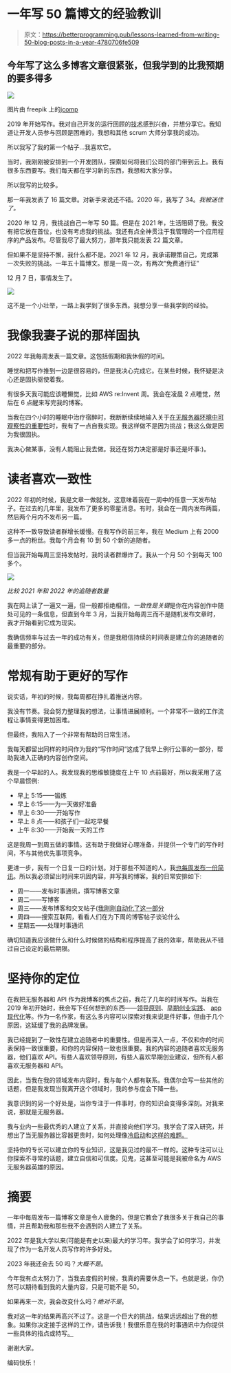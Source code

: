 # 一年写 50 篇博文的经验教训

> 原文：<https://betterprogramming.pub/lessons-learned-from-writing-50-blog-posts-in-a-year-4780706fe509>

## 今年写了这么多博客文章很紧张，但我学到的比我预期的要多得多

![](img/f5fe75de127e4f868376f52cb88026ba.png)

图片由 freepik 上的[jcomp](https://www.freepik.com/free-vector/think-out-box-concept-open-your-brain-look-new-ideas-that-will-drive-your-business-work-creativity-help-see-business-opportunity-vision-idea-discover-new-solution_21586017.htm#query=will%20power&position=0&from_view=keyword)

2019 年开始写作。我对自己开发的运行回顾的[技术](/8-steps-to-facilitating-a-captivating-retrospective-2324de487706)感到兴奋，并想分享它。我知道让开发人员参与回顾是困难的，我想和其他 scrum 大师分享我的成功。

所以我写了我的第一个帖子…我喜欢它。

当时，我刚刚被安排到一个开发团队，探索如何将我们公司的部门带到云上。我有很多东西要写。我们每天都在学习新的东西，我想和大家分享。

所以我写的比较多。

那一年我发表了 16 篇文章。对新手来说还不错。2020 年，我写了 34。*我被迷住了。*

2020 年 12 月，我挑战自己一年写 50 篇。但是在 2021 年，生活阻碍了我。我没有把它放在首位，也没有考虑我的挑战。我还有点全神贯注于我管理的一个应用程序的产品发布。尽管我尽了最大努力，那年我只能发表 22 篇文章。

但如果不是坚持不懈，我什么都不是。2021 年 12 月，我承诺鞭策自己，完成第一次失败的挑战。一年五十篇博文。那是一周一次，有两次“免费通行证”

12 月 7 日，事情发生了。

![](img/6b5c4ad0af57f29c0f7f29bdadbf52b5.png)

这不是一个小壮举，一路上我学到了很多东西。我想分享一些我学到的经验。

# 我像我妻子说的那样固执

2022 年我每周发表一篇文章。这包括假期和我休假的时间。

睡觉和把写作推到一边是很容易的，但是我决心完成它。在某些时候，我怀疑是决心还是固执驱使着我。

有很多天我可能应该睡懒觉，比如 AWS re:Invent 周。我会在凌晨 2 点睡觉，然后在 6 点醒来写完我的博客。

当我在四个小时的睡眠中治疗宿醉时，我断断续续地输入关于[在无服务器环境中可观察性的重要性](/going-serverless-build-an-observability-mindset-38d2d74f9756)时，我有了一点自我实现。我这样做不是因为挑战；我这么做是因为我很固执。

我决心做某事，没有人能阻止我去做。我还在努力决定那是好事还是坏事:)。

# 读者喜欢一致性

2022 年初的时候，我是文章一做就发。这意味着我在一周中的任意一天发布帖子。在过去的几年里，我发布了更多的零星消息。有时，我会在一周内发布两篇，然后两个月内不发布另一篇。

这种不一致导致读者群增长缓慢。在我写作的前三年，我在 Medium 上有 2000 多一点的粉丝。我每个月会有 10 到 50 个新的追随者。

但当我开始每周三坚持发帖时，我的读者群爆炸了。我从一个月 50 个到每天 100 多个。

![](img/3e1b12d7468c05536c8b84045ddf052b.png)

*比较 2021 年和 2022 年的追随者数量*

我在网上读了一遍又一遍，但一般都拒绝相信。*一致性是关键*是你在内容创作中随处可见的一条信息，但直到今年 3 月，当我开始每周三而不是随机发布文章时，我才开始看到它成为现实。

我确信频率与过去一年的成功有关，但是我相信持续的时间表是建立你的追随者的最重要的部分。

# 常规有助于更好的写作

说实话，年初的时候，我每周都在挣扎着推送内容。

我没有节奏。我会努力整理我的想法，让事情进展顺利。一个非常不一致的工作流程让事情变得更加困难。

但最终，我陷入了一个非常有帮助的日常生活。

我每天都留出同样的时间作为我的“写作时间”这成了我早上例行公事的一部分，帮助我进入正确的内容创作空间。

我是一个早起的人。我发现我的思维敏捷度在上午 10 点前最好，所以我采用了这个早晨惯例:

*   早上 5:15——锻炼
*   早上 6:15——为一天做好准备
*   早上 6:30——开始写作
*   早上 8 点——和孩子们一起吃早餐
*   上午 8:30——开始我一天的工作

这是我周一到周五做的事情。这有助于我做好心理准备，并提供一个专门的写作时间，不与其他优先事项竞争。

更进一步，我有一个日复一日的计划。对于那些不知道的人，我[也每周发布一份简讯](https://readysetcloud.io/newsletter)。所以我必须留出时间来巩固内容，并写我的博客。我的日常安排如下:

*   周一——发布时事通讯，撰写博客文章
*   周二——写博客
*   周三——发布博客和交叉帖子([我刚刚自动化了这一部分](/blog/allen.helton/how-i-built-a-serverless-automation-to-cross-post-my-blogs)
*   周四——搜索互联网，看看人们在为下周的博客帖子谈论什么
*   星期五——处理时事通讯

确切知道我应该做什么和什么时候做的结构和程序提高了我的效率，帮助我从不错过自己设定的最后期限。

# 坚持你的定位

在我把无服务器和 API 作为我博客的焦点之前，我花了几年的时间写作。当我在 2019 年初开始时，我会写下任何想到的东西——[领导原则](https://medium.com/swlh/leading-from-behind-enable-your-team-by-doing-less-918a5b44d55b)、[早期创业实践](https://medium.com/swlh/5-steps-to-building-the-perfect-team-for-your-startup-63b81f19d94)、 [app 现代化](/are-you-really-ready-for-ci-cd-9a8bf6d01b8a)等。作为一名作家，有这么多内容可以探索对我来说是件好事，但由于几个原因，这延缓了我的品牌发展。

我已经提到了一致性在建立追随者中的重要性。但是再深入一点，不仅和你的时间表保持一致很重要，和你的内容保持一致也很重要。我的内容的追随者喜欢无服务器，他们喜欢 API。有些人喜欢领导原则，有些人喜欢早期创业建议，但所有人都喜欢无服务器和 API。

因此，当我在我的领域发布内容时，我与每个人都有联系。我偶尔会写一些其他的话题，但是我发现当我离开这个领域时，我的参与度会下降一些。

我意识到的另一个好处是，当你专注于一件事时，你的知识会变得多深刻。对我来说，那就是无服务器。

我与业内一些最优秀的人建立了关系，并直接向他们学习。我学会了深入研究，并想出了当无服务器比容器更贵时，如何处理像[冷启动](/lets-stop-talking-about-serverless-cold-starts-38e4c1fda963)和[这样的难题。](/when-is-serverless-more-expensive-than-containers-23b318662ce6)

坚持你的专长可以建立你的专业知识，这是我见过的最不一样的。这种专注可以让你探索不寻常的话题，建立自信和可信度。见鬼，这甚至可能是我被命名为 AWS 无服务器英雄的原因。

# 摘要

一年中每周发布一篇博客文章是令人疲惫的。但是它教会了我很多关于我自己的事情，并且帮助我和那些我不会遇到的人建立了关系。

2022 年是我大学以来(可能是有史以来)最大的学习年。我学会了如何学习，并发现了作为一名开发人员写作的许多好处。

2023 年我还会去 50 吗？*大概不是*。

今年我有点太努力了，当我去度假的时候，我真的需要休息一下。也就是说，你仍然可以期待看到我的大量内容，只是可能不是 50。

如果再来一次，我会改变什么吗？*绝对不是*。

我对这一年的结果再高兴不过了。这是一个巨大的挑战，结果远远超出了我的想象。如果你决定接手这样的工作，请告诉我！我很乐意在我的时事通讯中为你提供一些具体的指点或特写[。](https://readysetcloud.io/newsletter)

谢谢大家。

编码快乐！